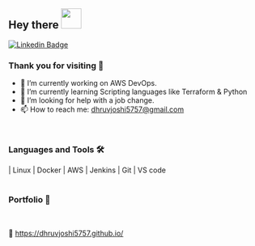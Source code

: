 ## Hey there <img src="https://media.giphy.com/media/hvRJCLFzcasrR4ia7z/giphy.gif" width=40>

[![Linkedin Badge](https://img.shields.io/badge/LinkedIn-0077B5?style=for-the-badge&logo=linkedin&logoColor=white)](https://www.linkedin.com/in/dhruv-joshi-dj5757/)

### Thank you for visiting 🙂

- 🔭 I’m currently working on AWS DevOps.
- 🌱 I’m currently learning Scripting languages like Terraform & Python
- 🤔 I’m looking for help with a job change.
- 📫 How to reach me: dhruvjoshi5757@gmail.com
</br>

### Languages and Tools 🛠️

| Linux | Docker | AWS | Jenkins | Git | VS code
</br>
</br>
### Portfolio 📄
</br>

🔗 https://dhruvjoshi5757.github.io/

<!--
**devanshijoshi9/devanshijoshi9** is a ✨ _special_ ✨ repository because its `README.md` (this file) appears on your GitHub profile.

Here are some ideas to get you started:

- 🔭 I’m currently working on ...
- 🌱 I’m currently learning ...
- 👯 I’m looking to collaborate on ...
- 🤔 I’m looking for help with ...
- 💬 Ask me about ...
- 📫 How to reach me: ...
- 😄 Pronouns: ...
- ⚡ Fun fact: ...
-->
